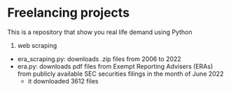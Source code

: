 # Freelancing projects
This is a repository that show you real life demand using Python

1. web scraping
 - era_scraping.py: downloads .zip files from 2006 to 2022
 - era.py: downloads pdf files from Exempt Reporting Advisers (ERAs) from publicly available SEC securities filings in the month of June 2022
     - it downloaded 3612 files
